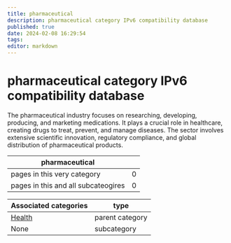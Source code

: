 ```yaml
---
title: pharmaceutical
description: pharmaceutical category IPv6 compatibility database
published: true
date: 2024-02-08 16:29:54 
tags:
editor: markdown
---
```


# pharmaceutical category IPv6 compatibility database


The pharmaceutical industry focuses on researching, developing, producing, and marketing medications. It plays a crucial role in healthcare, creating drugs to treat, prevent, and manage diseases. The sector involves extensive scientific innovation, regulatory compliance, and global distribution of pharmaceutical products.


| pharmaceutical   |   |
| - | - |
| pages in this very category | 0 |
| pages in this and all subcateogires | 0 |

| Associated categories | type |
| - | - |
| [Health](../Health) | parent category |
| None | subcategory |